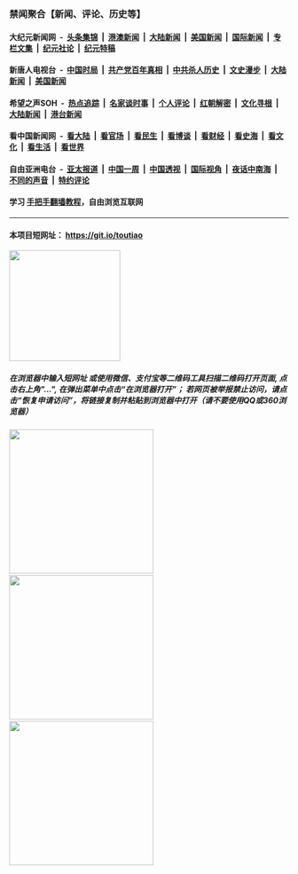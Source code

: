 ### 禁闻聚合【新闻、评论、历史等】

#### 大纪元新闻网 &nbsp;-&nbsp; [头条集锦](indexes/E头条集锦.md?t=03080932) &nbsp;|&nbsp; [港澳新闻](indexes/E港澳新闻.md?t=03080932)  &nbsp;|&nbsp; [大陆新闻](indexes/E大陆新闻.md?t=03080932) &nbsp;|&nbsp; [美国新闻](indexes/E美国新闻.md?t=03080932) &nbsp;|&nbsp; [国际新闻](indexes/E国际新闻.md?t=03080932) &nbsp;|&nbsp; [专栏文集](indexes/E专栏文集.md?t=03080932) &nbsp;|&nbsp; [纪元社论](indexes/E纪元社论.md?t=03080932) &nbsp;|&nbsp; [纪元特稿](indexes/E纪元特稿.md?t=03080932) 

#### 新唐人电视台 &nbsp;-&nbsp; [中国时局](indexes/N中国时局.md?t=03080932) &nbsp;|&nbsp; [共产党百年真相](indexes/N共产党百年真相.md?t=03080932) &nbsp;|&nbsp; [中共杀人历史](indexes/N中共杀人历史.md?t=03080932) &nbsp;|&nbsp; [文史漫步](indexes/N文史漫步.md?t=03080932) &nbsp;|&nbsp; [大陆新闻](indexes/N大陆新闻.md?t=03080932) &nbsp;|&nbsp; [美国新闻](indexes/N美国新闻.md?t=03080932)

#### 希望之声SOH &nbsp;-&nbsp; [热点追踪](indexes/H热点追踪.md?t=03080932) &nbsp;|&nbsp; [名家谈时事](indexes/H名家谈时事.md?t=03080932) &nbsp;|&nbsp; [个人评论](indexes/H个人评论.md?t=03080932)  &nbsp;|&nbsp; [红朝解密](indexes/H红朝解密.md?t=03080932) &nbsp;|&nbsp; [文化寻根](indexes/H文化寻根.md?t=03080932) &nbsp;|&nbsp; [大陆新闻](indexes/H大陆新闻.md?t=03080932) &nbsp;|&nbsp; [港台新闻](indexes/H港台新闻.md?t=03080932)

#### 看中国新闻网 &nbsp;-&nbsp; [看大陆](indexes/S看大陆.md?t=03080932) &nbsp;|&nbsp; [看官场](indexes/S看官场.md?t=03080932) &nbsp;|&nbsp; [看民生](indexes/S看民生.md?t=03080932)  &nbsp;|&nbsp; [看博谈](indexes/S看博谈.md?t=03080932) &nbsp;|&nbsp; [看财经](indexes/S看财经.md?t=03080932) &nbsp;|&nbsp; [看史海](indexes/S看史海.md?t=03080932) &nbsp;|&nbsp; [看文化](indexes/S看文化.md?t=03080932) &nbsp;|&nbsp; [看生活](indexes/S看生活.md?t=03080932) &nbsp;|&nbsp; [看世界](indexes/S看世界.md?t=03080932)

#### 自由亚洲电台 &nbsp;-&nbsp; [亚太报道](indexes/R亚太报道.md?t=03080932) &nbsp;|&nbsp; [中国一周](indexes/R中国一周.md?t=03080932) &nbsp;|&nbsp; [中国透视](indexes/R中国透视.md?t=03080932)  &nbsp;|&nbsp; [国际视角](indexes/R国际视角.md?t=03080932) &nbsp;|&nbsp; [夜话中南海](indexes/R夜话中南海.md?t=03080932) &nbsp;|&nbsp; [不同的声音](indexes/R不同的声音.md?t=03080932) &nbsp;|&nbsp; [特约评论](indexes/R特约评论.md?t=03080932)

#### 学习 [手把手翻墙教程](https://github.com/gfw-breaker/guides/wiki)，自由浏览互联网

----

#### 本项目短网址： https://git.io/toutiao
<img src="https://raw.githubusercontent.com/gfw-breaker/banned-news/master/scripts/img/qr.png" width="200px"/>  

##### 在浏览器中输入短网址 或使用微信、支付宝等二维码工具扫描二维码打开页面, 点击右上角"...", 在弹出菜单中点击“在浏览器打开”； 若网页被举报禁止访问，请点击“恢复申请访问”，将链接复制并粘贴到浏览器中打开（请不要使用QQ或360浏览器）

<img src="https://raw.githubusercontent.com/gfw-breaker/banned-news/master/scripts/img/1.png" width="260px"/> &nbsp; <img src="https://raw.githubusercontent.com/gfw-breaker/banned-news/master/scripts/img/2.png" width="260px"/> &nbsp; <img src="https://raw.githubusercontent.com/gfw-breaker/banned-news/master/scripts/img/3.png" width="260px"/>
